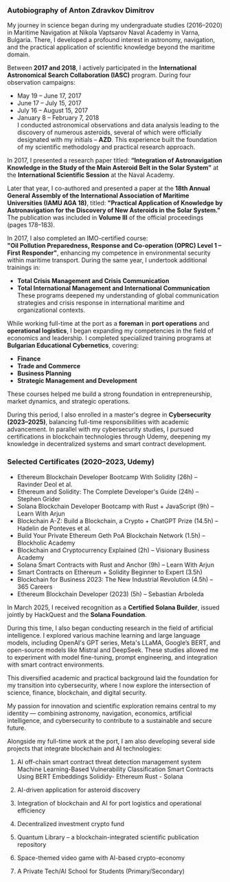 ### &#x20;Autobiography of Anton Zdravkov Dimitrov

My journey in science began during my undergraduate studies (2016–2020) in Maritime Navigation at Nikola Vaptsarov Naval Academy in Varna, Bulgaria. There, I developed a profound interest in astronomy, navigation, and the practical application of scientific knowledge beyond the maritime domain.

Between **2017 and 2018**, I actively participated in the **International Astronomical Search Collaboration (IASC)** program. During four observation campaigns:

- May 19 – June 17, 2017
- June 17 – July 15, 2017
- July 16 – August 15, 2017
- January 8 – February 7, 2018\
  I conducted astronomical observations and data analysis leading to the discovery of numerous asteroids, several of which were officially designated with my initials – **AZD**. This experience built the foundation of my scientific methodology and practical research approach.

In 2017, I presented a research paper titled:
**“Integration of Astronavigation Knowledge in the Study of the Main Asteroid Belt in the Solar System”** at the **International Scientific Session** at the Naval Academy.

Later that year, I co-authored and presented a paper at the **18th Annual General Assembly of the International Association of Maritime Universities (IAMU AGA 18)**, titled:
**"Practical Application of Knowledge by Astronavigation for the Discovery of New Asteroids in the Solar System."** The publication was included in **Volume III** of the official proceedings (pages 178–183).

In 2017, I also completed an IMO-certified course:\
**"Oil Pollution Preparedness, Response and Co-operation (OPRC) Level 1 – First Responder"**, enhancing my competence in environmental security within maritime transport. During the same year, I undertook additional trainings in:

- **Total Crisis Management and Crisis Communication**
- **Total International Management and International Communication**\
  These programs deepened my understanding of global communication strategies and crisis response in international maritime and organizational contexts.

While working full-time at the port as a **foreman** in **port operations** and **operational logistics**, I began expanding my competencies in the field of economics and leadership. I completed specialized training programs at **Bulgarian Educational Cybernetics**, covering:

- **Finance**
- **Trade and Commerce**
- **Business Planning**
- **Strategic Management and Development**

These courses helped me build a strong foundation in entrepreneurship, market dynamics, and strategic operations.

During this period, I also enrolled in a master's degree in **Cybersecurity (2023–2025)**, balancing full-time responsibilities with academic advancement. In parallel with my cybersecurity studies, I pursued certifications in blockchain technologies through Udemy, deepening my knowledge in decentralized systems and smart contract development.

### Selected Certificates (2020–2023, Udemy)

- Ethereum Blockchain Developer Bootcamp With Solidity (26h) – Ravinder Deol et al.
- Ethereum and Solidity: The Complete Developer's Guide (24h) – Stephen Grider
- Solana Blockchain Developer Bootcamp with Rust + JavaScript (9h) – Learn With Arjun
- Blockchain A-Z: Build a Blockchain, a Crypto + ChatGPT Prize (14.5h) – Hadelin de Ponteves et al.
- Build Your Private Ethereum Geth PoA Blockchain Network (1.5h) – Blockholic Academy
- Blockchain and Cryptocurrency Explained (2h) – Visionary Business Academy
- Solana Smart Contracts with Rust and Anchor (9h) – Learn With Arjun
- Smart Contracts on Ethereum + Solidity Beginner to Expert (3.5h)
- Blockchain for Business 2023: The New Industrial Revolution (4.5h) – 365 Careers
- Ethereum Blockchain Developer (2023) (5h) – Sebastian Arboleda

In March 2025, I received recognition as a **Certified Solana Builder**, issued jointly by HackQuest and the **Solana Foundation**.

During this time, I also began conducting research in the field of artificial intelligence. I explored various machine learning and large language models, including OpenAI's GPT series, Meta's LLaMA, Google’s BERT, and open-source models like Mistral and DeepSeek. These studies allowed me to experiment with model fine-tuning, prompt engineering, and integration with smart contract environments.



This diversified academic and practical background laid the foundation for my transition into cybersecurity, where I now explore the intersection of science, finance, blockchain, and digital security.

My passion for innovation and scientific exploration remains central to my identity — combining astronomy, navigation, economics, artificial intelligence, and cybersecurity to contribute to a sustainable and secure future.

Alongside my full-time work at the port, I am also developing several side projects that integrate blockchain and AI technologies:

1. AI off-chain smart contract threat detection management system
Machine Learning-Based Vulnerability Classification Smart Contracts Using BERT Embeddings
Solididy- Ethereum
Rust - Solana

3. AI-driven application for asteroid discovery

4. Integration of blockchain and AI for port logistics and operational efficiency

5. Decentralized investment crypto fund

6. Quantum Library – a blockchain-integrated scientific publication repository

7. Space-themed video game with AI-based crypto-economy

8. A Private Tech/AI School for Students (Primary/Secondary)
